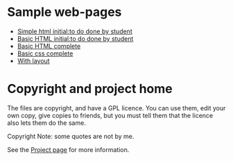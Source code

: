 # Sample web-pages
- [Simple html initial:to do done by student](1-Simple_HTML/page.html)
- [Basic HTML initial:to do done by student](2-Basic-HTML/page.html)
- [Basic HTML complete](2-Basic-HTML/complete-page.html)
- [Basic css complete](3-Basic-css/complete-page.html)
- [With layout](4-web-layout/web-layout.html)

# Copyright and project home
The files are copyright, and have a GPL licence. You can use them, edit your own copy, give copies to friends, but you must tell them that the licence also lets them do the same.

Copyright Note: some quotes are not by me.

See the [Project page](https://github.com/richard-delorenzi/web-site-design) for more information.
